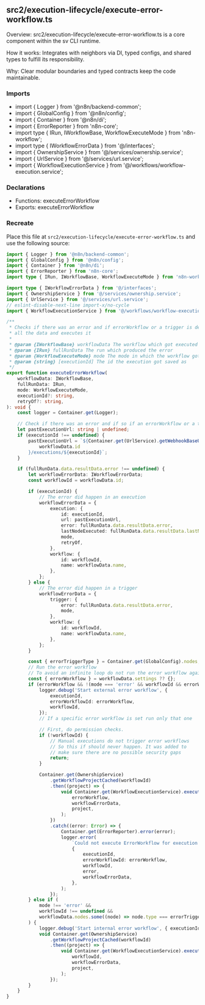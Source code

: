 ## src2/execution-lifecycle/execute-error-workflow.ts

Overview: src2/execution-lifecycle/execute-error-workflow.ts is a core component within the sv CLI runtime.

How it works: Integrates with neighbors via DI, typed configs, and shared types to fulfill its responsibility.

Why: Clear modular boundaries and typed contracts keep the code maintainable.

### Imports

- import { Logger } from '@n8n/backend-common';
- import { GlobalConfig } from '@n8n/config';
- import { Container } from '@n8n/di';
- import { ErrorReporter } from 'n8n-core';
- import type { IRun, IWorkflowBase, WorkflowExecuteMode } from 'n8n-workflow';
- import type { IWorkflowErrorData } from '@/interfaces';
- import { OwnershipService } from '@/services/ownership.service';
- import { UrlService } from '@/services/url.service';
- import { WorkflowExecutionService } from '@/workflows/workflow-execution.service';

### Declarations

- Functions: executeErrorWorkflow
- Exports: executeErrorWorkflow

### Recreate

Place this file at `src2/execution-lifecycle/execute-error-workflow.ts` and use the following source:

```ts
import { Logger } from '@n8n/backend-common';
import { GlobalConfig } from '@n8n/config';
import { Container } from '@n8n/di';
import { ErrorReporter } from 'n8n-core';
import type { IRun, IWorkflowBase, WorkflowExecuteMode } from 'n8n-workflow';

import type { IWorkflowErrorData } from '@/interfaces';
import { OwnershipService } from '@/services/ownership.service';
import { UrlService } from '@/services/url.service';
// eslint-disable-next-line import-x/no-cycle
import { WorkflowExecutionService } from '@/workflows/workflow-execution.service';

/**
 * Checks if there was an error and if errorWorkflow or a trigger is defined. If so it collects
 * all the data and executes it
 *
 * @param {IWorkflowBase} workflowData The workflow which got executed
 * @param {IRun} fullRunData The run which produced the error
 * @param {WorkflowExecuteMode} mode The mode in which the workflow got started in
 * @param {string} [executionId] The id the execution got saved as
 */
export function executeErrorWorkflow(
	workflowData: IWorkflowBase,
	fullRunData: IRun,
	mode: WorkflowExecuteMode,
	executionId?: string,
	retryOf?: string,
): void {
	const logger = Container.get(Logger);

	// Check if there was an error and if so if an errorWorkflow or a trigger is set
	let pastExecutionUrl: string | undefined;
	if (executionId !== undefined) {
		pastExecutionUrl = `${Container.get(UrlService).getWebhookBaseUrl()}workflow/${
			workflowData.id
		}/executions/${executionId}`;
	}

	if (fullRunData.data.resultData.error !== undefined) {
		let workflowErrorData: IWorkflowErrorData;
		const workflowId = workflowData.id;

		if (executionId) {
			// The error did happen in an execution
			workflowErrorData = {
				execution: {
					id: executionId,
					url: pastExecutionUrl,
					error: fullRunData.data.resultData.error,
					lastNodeExecuted: fullRunData.data.resultData.lastNodeExecuted!,
					mode,
					retryOf,
				},
				workflow: {
					id: workflowId,
					name: workflowData.name,
				},
			};
		} else {
			// The error did happen in a trigger
			workflowErrorData = {
				trigger: {
					error: fullRunData.data.resultData.error,
					mode,
				},
				workflow: {
					id: workflowId,
					name: workflowData.name,
				},
			};
		}

		const { errorTriggerType } = Container.get(GlobalConfig).nodes;
		// Run the error workflow
		// To avoid an infinite loop do not run the error workflow again if the error-workflow itself failed and it is its own error-workflow.
		const { errorWorkflow } = workflowData.settings ?? {};
		if (errorWorkflow && !(mode === 'error' && workflowId && errorWorkflow === workflowId)) {
			logger.debug('Start external error workflow', {
				executionId,
				errorWorkflowId: errorWorkflow,
				workflowId,
			});
			// If a specific error workflow is set run only that one

			// First, do permission checks.
			if (!workflowId) {
				// Manual executions do not trigger error workflows
				// So this if should never happen. It was added to
				// make sure there are no possible security gaps
				return;
			}

			Container.get(OwnershipService)
				.getWorkflowProjectCached(workflowId)
				.then((project) => {
					void Container.get(WorkflowExecutionService).executeErrorWorkflow(
						errorWorkflow,
						workflowErrorData,
						project,
					);
				})
				.catch((error: Error) => {
					Container.get(ErrorReporter).error(error);
					logger.error(
						`Could not execute ErrorWorkflow for execution ID ${executionId} because of error querying the workflow owner`,
						{
							executionId,
							errorWorkflowId: errorWorkflow,
							workflowId,
							error,
							workflowErrorData,
						},
					);
				});
		} else if (
			mode !== 'error' &&
			workflowId !== undefined &&
			workflowData.nodes.some((node) => node.type === errorTriggerType)
		) {
			logger.debug('Start internal error workflow', { executionId, workflowId });
			void Container.get(OwnershipService)
				.getWorkflowProjectCached(workflowId)
				.then((project) => {
					void Container.get(WorkflowExecutionService).executeErrorWorkflow(
						workflowId,
						workflowErrorData,
						project,
					);
				});
		}
	}
}

```
